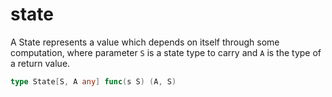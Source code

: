 # state

A State represents a value which depends on itself through some computation, where parameter `S` is a state type to carry and `A` is the type of a return value.

```go
type State[S, A any] func(s S) (A, S)
```
